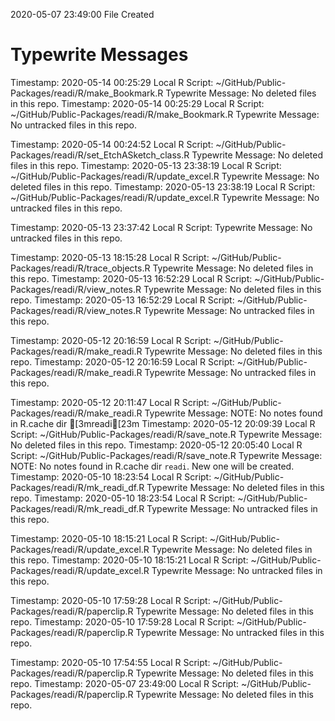 2020-05-07 23:49:00 	File Created

# Typewrite Messages
Timestamp:	2020-05-14 00:25:29
Local R Script:	~/GitHub/Public-Packages/readi/R/make_Bookmark.R
Typewrite Message:	No deleted files in this repo.
Timestamp:	2020-05-14 00:25:29
Local R Script:	~/GitHub/Public-Packages/readi/R/make_Bookmark.R
Typewrite Message:	No untracked files in this repo.

Timestamp:	2020-05-14 00:24:52
Local R Script:	~/GitHub/Public-Packages/readi/R/set_EtchASketch_class.R
Typewrite Message:	No deleted files in this repo.
Timestamp:	2020-05-13 23:38:19
Local R Script:	~/GitHub/Public-Packages/readi/R/update_excel.R
Typewrite Message:	No deleted files in this repo.
Timestamp:	2020-05-13 23:38:19
Local R Script:	~/GitHub/Public-Packages/readi/R/update_excel.R
Typewrite Message:	No untracked files in this repo.

Timestamp:	2020-05-13 23:37:42
Local R Script:	
Typewrite Message:	No untracked files in this repo.

Timestamp:	2020-05-13 18:15:28
Local R Script:	~/GitHub/Public-Packages/readi/R/trace_objects.R
Typewrite Message:	No deleted files in this repo.
Timestamp:	2020-05-13 16:52:29
Local R Script:	~/GitHub/Public-Packages/readi/R/view_notes.R
Typewrite Message:	No deleted files in this repo.
Timestamp:	2020-05-13 16:52:29
Local R Script:	~/GitHub/Public-Packages/readi/R/view_notes.R
Typewrite Message:	No untracked files in this repo.

Timestamp:	2020-05-12 20:16:59
Local R Script:	~/GitHub/Public-Packages/readi/R/make_readi.R
Typewrite Message:	No deleted files in this repo.
Timestamp:	2020-05-12 20:16:59
Local R Script:	~/GitHub/Public-Packages/readi/R/make_readi.R
Typewrite Message:	No untracked files in this repo.

Timestamp:	2020-05-12 20:11:47
Local R Script:	~/GitHub/Public-Packages/readi/R/make_readi.R
Typewrite Message:	NOTE: No notes found in R.cache dir [3mreadi[23m
Timestamp:	2020-05-12 20:09:39
Local R Script:	~/GitHub/Public-Packages/readi/R/save_note.R
Typewrite Message:	No deleted files in this repo.
Timestamp:	2020-05-12 20:05:40
Local R Script:	~/GitHub/Public-Packages/readi/R/save_note.R
Typewrite Message:	NOTE: No notes found in R.cache dir ` readi `. New one will be created.
Timestamp:	2020-05-10 18:23:54
Local R Script:	~/GitHub/Public-Packages/readi/R/mk_readi_df.R
Typewrite Message:	No deleted files in this repo.
Timestamp:	2020-05-10 18:23:54
Local R Script:	~/GitHub/Public-Packages/readi/R/mk_readi_df.R
Typewrite Message:	No untracked files in this repo.

Timestamp:	2020-05-10 18:15:21
Local R Script:	~/GitHub/Public-Packages/readi/R/update_excel.R
Typewrite Message:	No deleted files in this repo.
Timestamp:	2020-05-10 18:15:21
Local R Script:	~/GitHub/Public-Packages/readi/R/update_excel.R
Typewrite Message:	No untracked files in this repo.

Timestamp:	2020-05-10 17:59:28
Local R Script:	~/GitHub/Public-Packages/readi/R/paperclip.R
Typewrite Message:	No deleted files in this repo.
Timestamp:	2020-05-10 17:59:28
Local R Script:	~/GitHub/Public-Packages/readi/R/paperclip.R
Typewrite Message:	No untracked files in this repo.

Timestamp:	2020-05-10 17:54:55
Local R Script:	~/GitHub/Public-Packages/readi/R/paperclip.R
Typewrite Message:	No deleted files in this repo.
Timestamp:	2020-05-07 23:49:00
Local R Script:	~/GitHub/Public-Packages/readi/R/paperclip.R
Typewrite Message:	No deleted files in this repo.

